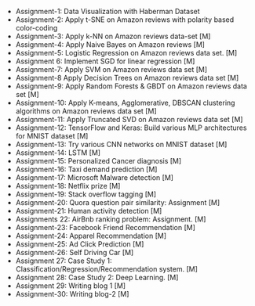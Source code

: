 * Assignment-1: Data Visualization with Haberman Dataset 
* Assignment-2: Apply t-SNE on Amazon reviews with polarity based color-coding
* Assignment-3: Apply k-NN on Amazon reviews data-set [M]
* Assignment-4: Apply Naive Bayes on Amazon reviews [M]
* Assignment-5: Logistic Regression on Amazon reviews data set. [M]
* Assignment 6: Implement SGD for linear regression [M]
* Assignment-7: Apply SVM on Amazon reviews data set [M]
* Assignment-8 Apply Decision Trees on Amazon reviews data set [M]
* Assignment-9: Apply Random Forests & GBDT on Amazon reviews data set [M]
* Assignment-10: Apply K-means, Agglomerative, DBSCAN clustering algorithms on Amazon reviews data set [M]
* Assignment-11: Apply Truncated SVD on Amazon reviews data set [M]
* Assignment-12: TensorFlow and Keras: Build various MLP architectures for MNIST dataset [M]
* Assignment-13: Try various CNN networks on MNIST dataset [M]
* Assignment-14: LSTM [M]
* Assignment-15: Personalized Cancer diagnosis [M]
* Assignment-16: Taxi demand prediction [M]
* Assignment-17: Microsoft Malware detection [M]
* Assignment-18: Netflix prize [M]
* Assignment-19: Stack overflow tagging [M]
* Assignment-20: Quora question pair similarity: Assignment [M]
* Assignment-21: Human activity detection [M]
* Assignments 22: AirBnb ranking problem: Assignment. [M]
* Assignment-23: Facebook Friend Recommendation [M]
* Assignment-24: Apparel Recommendation [M]
* Assignment-25: Ad Click Prediction [M]
* Assignment-26: Self Driving Car [M]
* Assignment 27: Case Study 1: Classification/Regression/Recommendation system. [M]
* Assignment 28: Case Study 2: Deep Learning. [M]
* Assignment 29: Writing blog 1 [M]
* Assignment-30: Writing blog-2 [M]

